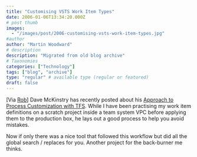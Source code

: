 ```yaml
---
title: "Customising VSTS Work Item Types"
date: 2006-01-06T13:34:20.000Z
# post thumb
images:
  - "/images/post/2006-customising-vsts-work-item-types.jpg"
#author
author: "Martin Woodward"
# description
description: "Migrated from old blog archive"
# Taxonomies
categories: ["Technology"]
tags: ["blog", "archive"]
type: "regular" # available type (regular or featured)
draft: false
---
```


[Via [Rob](http://blogs.msdn.com/robcaron/)]  Dave McKinstry has recently posted about his [Approach to Process Customization with TFS](http://weblogs.asp.net/dmckinstry/archive/2006/01/03/434440.aspx).  While I have been practising my work item definitions on a scratch project inside a team system VPC before applying them to the production box, he lays out a good process to help you avoid mistakes.

Now if only there was a nice tool that followed this workflow but did all the global search / replaces for you.  Another project for the back-burner me thinks.